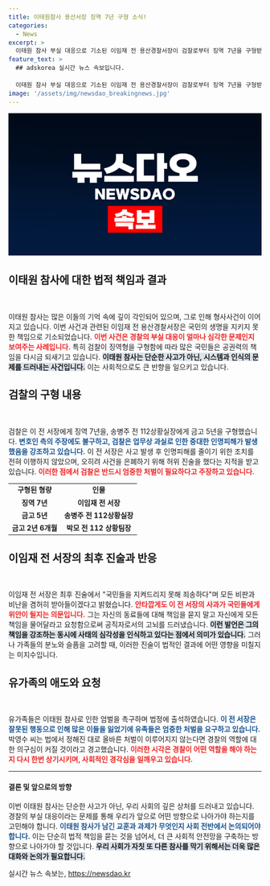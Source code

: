 ```yaml
---
title: 이태원참사 용산서장 징역 7년 구형 소식!
categories:
  - News
excerpt: >
  이태원 참사 부실 대응으로 기소된 이임재 전 용산경찰서장이 검찰로부터 징역 7년을 구형받았다. 그는 모든 책임을 인정하며 유가족에게 사죄했지만, 더 큰 처벌이 요구되고 있다. 9월 30일, 판결의 날이 다가온다.
feature_text: >
  ## adskorea 실시간 뉴스 속보입니다.

  이태원 참사 부실 대응으로 기소된 이임재 전 용산경찰서장이 검찰로부터 징역 7년을 구형받았다. 그는 모든 책임을 인정하며 유가족에게 사죄했지만, 더 큰 처벌이 요구되고 있다. 9월 30일, 판결의 날이 다가온다.
image: '/assets/img/newsdao_breakingnews.jpg'
---
```


<p><img src="/assets/img/newsdao_breakingnews.jpg" alt="adskorea 속보" /></p>

<h2 data-ke-size="size26">이태원 참사에 대한 법적 책임과 결과</h2>

<p data-ke-size="size16">&nbsp;</p>

<p>이태원 참사는 많은 이들의 기억 속에 깊이 각인되어 있으며, 그로 인해 형사사건이 이어지고 있습니다. 이번 사건과 관련된 이임재 전 용산경찰서장은 국민의 생명을 지키지 못한 책임으로 기소되었습니다. <b><span style="color: #ee2323;">이번 사건은 경찰의 부실 대응이 얼마나 심각한 문제인지 보여주는 사례입니다.</span></b> 특히 검찰이 징역형을 구형함에 따라 많은 국민들은 공권력의 책임을 다시금 되새기고 있습니다. <b><span style="background-color: #21538527;">이태원 참사는 단순한 사고가 아닌, 시스템과 인식의 문제를 드러내는 사건입니다.</span></b> 이는 사회적으로도 큰 반향을 일으키고 있습니다.</p>

<h2 data-ke-size="size26">검찰의 구형 내용</h2>

<p data-ke-size="size16">&nbsp;</p>

<p>검찰은 이 전 서장에게 징역 7년을, 송병주 전 112상황실장에게 금고 5년을 구형했습니다. <b><span style="color: #1a5490;">변호인 측의 주장에도 불구하고, 검찰은 업무상 과실로 인한 중대한 인명피해가 발생했음을 강조하고 있습니다.</span></b> 이 전 서장은 사고 발생 후 인명피해를 줄이기 위한 조치를 전혀 이행하지 않았으며, 오히려 사건을 은폐하기 위해 허위 진술을 했다는 지적을 받고 있습니다. <b><span style="color: #ee2323;">이러한 점에서 검찰은 반드시 엄중한 처벌이 필요하다고 주장하고 있습니다.</span></b></p>

<table style="width: 100%; border-collapse: collapse;">
    <tr>
        <td style="text-align: center; height: 17px;"><b>구형된 형량</b></td>
        <td style="text-align: center; height: 17px;"><b>인물</b></td>
    </tr>
    <tr>
        <td style="text-align: center; height: 17px;"><b>징역 7년</b></td>
        <td style="text-align: center; height: 17px;"><b>이임재 전 서장</b></td>
    </tr>
    <tr>
        <td style="text-align: center; height: 17px;"><b>금고 5년</b></td>
        <td style="text-align: center; height: 17px;"><b>송병주 전 112상황실장</b></td>
    </tr>
    <tr>
        <td style="text-align: center; height: 17px;"><b>금고 2년 6개월</b></td>
        <td style="text-align: center; height: 17px;"><b>박모 전 112 상황팀장</b></td>
    </tr>
</table>

<h2 data-ke-size="size26">이임재 전 서장의 최후 진술과 반응</h2>

<p data-ke-size="size16">&nbsp;</p>

<p>이임재 전 서장은 최후 진술에서 "국민들을 지켜드리지 못해 죄송하다"며 모든 비판과 비난을 겸허히 받아들이겠다고 밝혔습니다. <b><span style="color: #ee2323;">안타깝게도 이 전 서장의 사과가 국민들에게 위안이 될지는 의문입니다.</span></b> 그는 자신의 동료들에 대해 책임을 묻지 말고 자신에게 모든 책임을 물어달라고 요청함으로써 공직자로서의 고뇌를 드러냈습니다. <b><span style="background-color: #21538527;">이런 발언은 그의 책임을 강조하는 동시에 사태의 심각성을 인식하고 있다는 점에서 의미가 있습니다.</span></b> 그러나 가족들의 분노와 슬픔을 고려할 때, 이러한 진술이 법적인 결과에 어떤 영향을 미칠지는 미지수입니다.</p>

<h2 data-ke-size="size26">유가족의 애도와 요청</h2>

<p data-ke-size="size16">&nbsp;</p>

<p>유가족들은 이태원 참사로 인한 엄벌을 촉구하며 법정에 출석하였습니다. <b><span style="color: #1a5490;">이 전 서장은 잘못된 행동으로 인해 많은 이들을 잃었기에 유족들은 엄중한 처벌을 요구하고 있습니다.</span></b> 박영수 씨는 법에서 정해진 대로 올바른 처벌이 이루어지지 않는다면 경찰의 역할에 대한 의구심이 커질 것이라고 경고했습니다. <b><span style="color: #ee2323;">이러한 시각은 경찰이 어떤 역할을 해야 하는지 다시 한번 상기시키며, 사회적인 경각심을 일깨우고 있습니다.</span></b></p>

<hr>

<h4>결론 및 앞으로의 방향</h4>

<p>이번 이태원 참사는 단순한 사고가 아닌, 우리 사회의 깊은 상처를 드러내고 있습니다. 경찰의 부실 대응이라는 문제를 통해 우리가 앞으로 어떤 방향으로 나아가야 하는지를 고민해야 합니다. <b><span style="color: #1a5490;">이태원 참사가 남긴 교훈과 과제가 무엇인지 사회 전반에서 논의되어야 합니다.</span></b> 이는 단순히 법적 책임을 묻는 것을 넘어서, 더 큰 사회적 안전망을 구축하는 방향으로 나아가야 할 것입니다. <b><span style="background-color: #21538527;">우리 사회가 자칫 또 다른 참사를 막기 위해서는 더욱 많은 대화와 논의가 필요합니다.</span></b></p>
실시간 뉴스 속보는, <a href="https://newsdao.kr" rel="dofollow">https://newsdao.kr</a>


